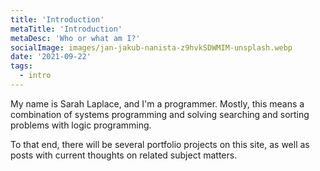 ```yaml
---
title: 'Introduction'
metaTitle: 'Introduction'
metaDesc: 'Who or what am I?'
socialImage: images/jan-jakub-nanista-z9hvkSDWMIM-unsplash.webp
date: '2021-09-22'
tags:
  - intro
---
```


My name is Sarah Laplace, and I'm a programmer. Mostly, this means a combination
of systems programming and solving searching and sorting problems with logic
programming.

To that end, there will be several portfolio projects on this site, as well as
posts with current thoughts on related subject matters.
